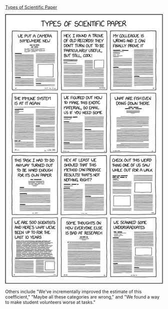 [Types of Scientific Paper](https://xkcd.com/2456)

![Types of Scientific Paper](./random_comic.png)

Others include "We've incrementally improved the estimate of this coefficient," "Maybe all these categories are wrong," and "We found a way to make student volunteers worse at tasks."


